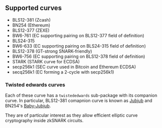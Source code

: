 ## Supported curves

* BLS12-381 (Zcash)
* BN254 (Ethereum)
* BLS12-377 (ZEXE)
* BW6-761 (EC supporting pairing on BLS12-377 field of definition)
* BLS24-315
* BW6-633 (EC supporting pairing on BLS24-315 field of definition)
* BLS12-378 (GT-strong SNARK-friendly)
* BW6-756 (EC supporting pairing on BLS12-378 field of definition)
* STARK (STARK curve for ECDSA)
* secp256k1 (SEC curve used in Bitcoin and Ethereum ECDSA)
* secq256k1 (EC forming a 2-cycle with secp256k1)

### Twisted edwards curves

Each of these curve has a `twistededwards` sub-package with its companion curve. In particular, BLS12-381 comapnion curve is known as [Jubjub](https://z.cash/technology/jubjub/) and BN254's [Baby-Jubjub](https://iden3-docs.readthedocs.io/en/latest/_downloads/33717d75ab84e11313cc0d8a090b636f/Baby-Jubjub.pdf).

They are of particular interest as they allow efficient elliptic curve cryptography inside zkSNARK circuits.
